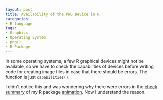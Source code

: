 ```yaml
---
layout: post
title: Availability of the PNG Device in R
categories:
- R language
tags:
- Graphics
- Operating System
- png()
- R Package
---
```


In some operating systems, a few R graphical devices might not be available, so we have to check the capabilities of devices before writing code for creating image files in case that there should be errors. The function is just `capabilities()`.

I didn't notice this and was wondering why there were errors in the [check summary](http://cran.r-project.org/src/contrib/checkSummary.html) of my R package [animation](http://cran.r-project.org/package=animation). Now I understand the reason.

